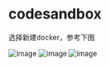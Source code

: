 # codesandbox

选择新建docker，参考下图

 ![image](https://github.com/dsadsadsss/codesandbox/blob/main/sd.PNG)
  ![image](https://github.com/dsadsadsss/codesandbox/blob/main/sd2.PNG)
   ![image](https://github.com/dsadsadsss/codesandbox/blob/main/sd3.PNG)
